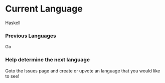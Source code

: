 # Current Language

Haskell

### Previous Languages

Go

### Help determine the next language

Goto the Issues page and create or upvote an language that you would like to see!
